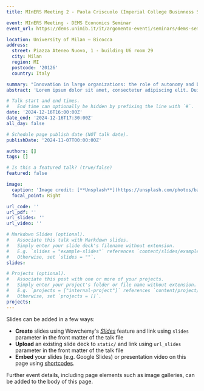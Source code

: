 ```yaml
---
title: MInERS Meeting 2 - Paola Criscuolo (Imperial College Businness School)

event: MInERS Meeting - DEMS Economics Seminar
event_url: https://dems.unimib.it/it/argomento-eventi/seminars/dems-seminars

location: University of Milan – Bicocca 
address:
  street: Piazza Ateneo Nuovo, 1 - building U6 room 29
  city: Milan
  region: MI
  postcode: '20126'
  country: Italy

summary: "Innovation in large organizations: the role of autonomy and bottom-up inventions"
abstract: 'Lorem ipsum dolor sit amet, consectetur adipiscing elit. Duis posuere tellusac convallis placerat. Proin tincidunt magna sed ex sollicitudin condimentum. Sed ac faucibus dolor, scelerisque sollicitudin nisi. Cras purus urna, suscipit quis sapien eu, pulvinar tempor diam.'

# Talk start and end times.
#   End time can optionally be hidden by prefixing the line with `#`.
date: '2024-12-16T16:00:00Z'
date_end: '2024-12-16T17:30:00Z'
all_day: false

# Schedule page publish date (NOT talk date).
publishDate: '2024-11-07T00:00:00Z'

authors: []
tags: []

# Is this a featured talk? (true/false)
featured: false

image:
  caption: 'Image credit: [**Unsplash**](https://unsplash.com/photos/bzdhc5b3Bxs)'
  focal_point: Right

url_code: ''
url_pdf: ''
url_slides: ''
url_video: ''

# Markdown Slides (optional).
#   Associate this talk with Markdown slides.
#   Simply enter your slide deck's filename without extension.
#   E.g. `slides = "example-slides"` references `content/slides/example-slides.md`.
#   Otherwise, set `slides = ""`.
slides:

# Projects (optional).
#   Associate this post with one or more of your projects.
#   Simply enter your project's folder or file name without extension.
#   E.g. `projects = ["internal-project"]` references `content/project/deep-learning/index.md`.
#   Otherwise, set `projects = []`.
projects:
---
```


Slides can be added in a few ways:

- **Create** slides using Wowchemy's [_Slides_](https://docs.hugoblox.com/managing-content/#create-slides) feature and link using `slides` parameter in the front matter of the talk file
- **Upload** an existing slide deck to `static/` and link using `url_slides` parameter in the front matter of the talk file
- **Embed** your slides (e.g. Google Slides) or presentation video on this page using [shortcodes](https://docs.hugoblox.com/writing-markdown-latex/).

Further event details, including page elements such as image galleries, can be added to the body of this page.
